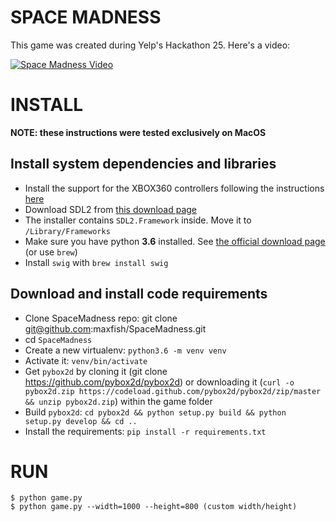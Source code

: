 # SPACE MADNESS
This game was created during Yelp's Hackathon 25. Here's a video:

[![Space Madness Video](https://img.youtube.com/vi/7qCSeqjKI3c/0.jpg)](https://www.youtube.com/watch?v=7qCSeqjKI3c)

# INSTALL
**NOTE: these instructions were tested exclusively on MacOS**

## Install system dependencies and libraries

* Install the support for the XBOX360 controllers following the instructions [here](https://github.com/360Controller/360Controller/releases)
* Download SDL2 from [this download page](https://www.libsdl.org/download-2.0.php)
* The installer contains `SDL2.Framework` inside. Move it to `/Library/Frameworks`
* Make sure you have python **3.6** installed. See [the official download page](https://www.python.org/downloads/) (or use `brew`)
* Install `swig` with `brew install swig`

## Download and install code requirements

* Clone SpaceMadness repo:
    git clone git@github.com:maxfish/SpaceMadness.git
* cd `SpaceMadness`
* Create a new virtualenv: `python3.6 -m venv venv`
* Activate it: `venv/bin/activate`
* Get `pybox2d` by cloning it (git clone https://github.com/pybox2d/pybox2d) or downloading it (`curl -o pybox2d.zip https://codeload.github.com/pybox2d/pybox2d/zip/master && unzip pybox2d.zip`) within the game folder
* Build `pybox2d`: `cd pybox2d && python setup.py build && python setup.py develop && cd ..`
* Install the requirements: `pip install -r requirements.txt`

RUN
===

    $ python game.py
    $ python game.py --width=1000 --height=800 (custom width/height)
